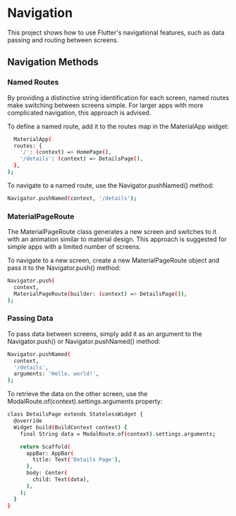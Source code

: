 
# Navigation

This project shows how to use Flutter's navigational features, such as data passing and routing between screens.

## Navigation Methods

### Named Routes

By providing a distinctive string identification for each screen, named routes make switching between screens simple. For larger apps with more complicated navigation, this approach is advised.

To define a named route, add it to the routes map in the MaterialApp widget:




```bash
  MaterialApp(
  routes: {
    '/': (context) => HomePage(),
    '/details': (context) => DetailsPage(),
  },
);
```

To navigate to a named route, use the Navigator.pushNamed() method:

```bash
Navigator.pushNamed(context, '/details');
```

### MaterialPageRoute

The MaterialPageRoute class generates a new screen and switches to it with an animation similar to material design. This approach is suggested for simple apps with a limited number of screens.

To navigate to a new screen, create a new MaterialPageRoute object and pass it to the Navigator.push() method:

```bash
Navigator.push(
  context,
  MaterialPageRoute(builder: (context) => DetailsPage()),
);
```

### Passing Data

To pass data between screens, simply add it as an argument to the Navigator.push() or Navigator.pushNamed() method:

```bash
Navigator.pushNamed(
  context,
  '/details',
  arguments: 'Hello, world!',
);
```
To retrieve the data on the other screen, use the ModalRoute.of(context).settings.arguments property:

```bash
class DetailsPage extends StatelessWidget {
  @override
  Widget build(BuildContext context) {
    final String data = ModalRoute.of(context).settings.arguments;

    return Scaffold(
      appBar: AppBar(
        title: Text('Details Page'),
      ),
      body: Center(
        child: Text(data),
      ),
    );
  }
}
```

